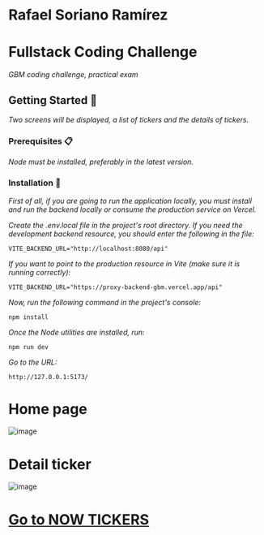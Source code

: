 # Rafael Soriano Ramírez

# Fullstack Coding Challenge

_GBM coding challenge, practical exam_

## Getting Started 🚀

_Two screens will be displayed, a list of tickers and the details of tickers._

### Prerequisites 📋

_Node must be installed, preferably in the latest version._

### Installation 🔧

_First of all, if you are going to run the application locally, you must install and run the backend locally or consume the production service on Vercel._

_Create the .env.local file in the project's root directory. If you need the development backend resource, you should enter the following in the file:_

```
VITE_BACKEND_URL="http://localhost:8080/api"
```

_If you want to point to the production resource in Vite (make sure it is running correctly):_

```
VITE_BACKEND_URL="https://proxy-backend-gbm.vercel.app/api"
```

_Now, run the following command in the project's console:_

```
npm install
```

_Once the Node utilities are installed, run:_

```
npm run dev
```

_Go to the URL:_

```
http://127.0.0.1:5173/
```

# Home page

![image](https://github.com/devsoriano/payments-conekta/assets/22625671/9049204f-81d8-433e-b6a1-2aed8dc5b1b8)

# Detail ticker

![image](https://github.com/devsoriano/payments-conekta/assets/22625671/15e1c6fc-f168-4ab6-b1eb-35eaaa61d642)

# [Go to NOW TICKERS](https://tickers-now.vercel.app/)
